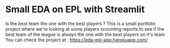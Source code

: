 # Small EDA on EPL with Streamlit

Is the best team the one with the best players ? This is a small portfolio project where we're looking at some players scounting reports to see if the best team of the league is always the one with the best players on it's team
You can check the project at : https://eda-epl-app.herokuapp.com/
